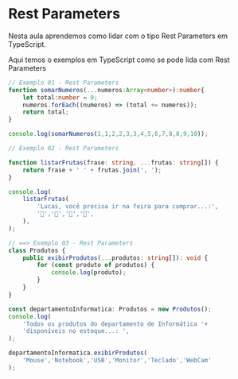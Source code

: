 # Rest Parameters

Nesta aula aprendemos como lidar com o tipo Rest Parameters em TypeScript.

Aqui temos o exemplos em TypeScript como se pode lida com Rest Parameters

```typescript
// Exemplo 01 - Rest Parameters
function somarNumeros(...numeros:Array<number>):number{
    let total:number = 0;
    numeros.forEach((numeros) => (total += numeros));
    return total;
}

console.log(somarNumeros(1,1,2,2,3,3,4,5,6,7,8,8,9,10));

// Exemplo 02 - Rest Parameters

function listarFrutas(frase: string, ...frutas: string[]) {
    return frase + ' ' + frutas.join(', ');
}

console.log(
    listarFrutas(
        'Lucas, você precisa ir na feira para comprar...:',
        '🥥','🍓','🍌','🍍',
    ),
);

// ==> Exemplo 03 - Rest Parameters
class Produtos {
    public exibirProdutos(...produtos: string[]): void {
        for (const produto of produtos) {
            console.log(produto);
        }
    }
}

const departamentoInformatica: Produtos = new Produtos();
console.log(
    'Todos os produtos do departamento de Informática '+
    'disponíveis no estoque...: ',
);

departamentoInformatica.exibirProdutos(
    'Mouse','Notebook','USB','Monitor','Teclado','WebCam'
);
```